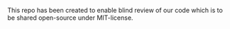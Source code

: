 This repo has been created to enable blind review of our code which is to be shared open-source under MIT-license.
